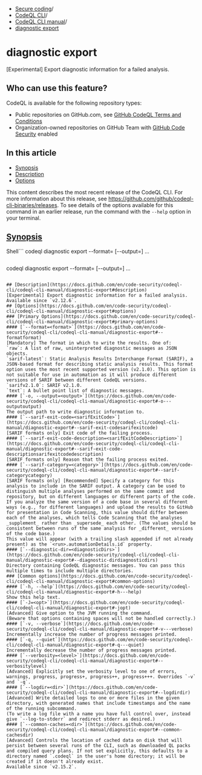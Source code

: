   * [Secure coding](https://docs.github.com/en/code-security "Secure coding")/
  * [CodeQL CLI](https://docs.github.com/en/code-security/codeql-cli "CodeQL CLI")/
  * [CodeQL CLI manual](https://docs.github.com/en/code-security/codeql-cli/codeql-cli-manual "CodeQL CLI manual")/
  * [diagnostic export](https://docs.github.com/en/code-security/codeql-cli/codeql-cli-manual/diagnostic-export "diagnostic export")


# diagnostic export
[Experimental] Export diagnostic information for a failed analysis.
## Who can use this feature?
CodeQL is available for the following repository types:
  * Public repositories on GitHub.com, see [GitHub CodeQL Terms and Conditions](https://github.com/github/codeql-cli-binaries/blob/main/LICENSE.md)
  * Organization-owned repositories on GitHub Team with [GitHub Code Security](https://docs.github.com/en/get-started/learning-about-github/about-github-advanced-security) enabled


## In this article
  * [Synopsis](https://docs.github.com/en/code-security/codeql-cli/codeql-cli-manual/diagnostic-export#synopsis)
  * [Description](https://docs.github.com/en/code-security/codeql-cli/codeql-cli-manual/diagnostic-export#description)
  * [Options](https://docs.github.com/en/code-security/codeql-cli/codeql-cli-manual/diagnostic-export#options)


This content describes the most recent release of the CodeQL CLI. For more information about this release, see <https://github.com/github/codeql-cli-binaries/releases>.
To see details of the options available for this command in an earlier release, run the command with the `--help` option in your terminal.
## [Synopsis](https://docs.github.com/en/code-security/codeql-cli/codeql-cli-manual/diagnostic-export#synopsis)
Shell```
codeql diagnostic export --format=<format> [--output=<output>] <options>...

```
```
codeql diagnostic export --format=<format> [--output=<output>] <options>...

```

## [Description](https://docs.github.com/en/code-security/codeql-cli/codeql-cli-manual/diagnostic-export#description)
[Experimental] Export diagnostic information for a failed analysis.
Available since `v2.12.6`.
## [Options](https://docs.github.com/en/code-security/codeql-cli/codeql-cli-manual/diagnostic-export#options)
### [Primary Options](https://docs.github.com/en/code-security/codeql-cli/codeql-cli-manual/diagnostic-export#primary-options)
#### [`--format=<format>`](https://docs.github.com/en/code-security/codeql-cli/codeql-cli-manual/diagnostic-export#--formatformat)
[Mandatory] The format in which to write the results. One of:
`raw`: A list of raw, uninterpreted diagnostic messages as JSON objects.
`sarif-latest`: Static Analysis Results Interchange Format (SARIF), a JSON-based format for describing static analysis results. This format option uses the most recent supported version (v2.1.0). This option is not suitable for use in automation as it will produce different versions of SARIF between different CodeQL versions.
`sarifv2.1.0`: SARIF v2.1.0.
`text`: A bullet point list of diagnostic messages.
#### [`-o, --output=<output>`](https://docs.github.com/en/code-security/codeql-cli/codeql-cli-manual/diagnostic-export#-o---outputoutput)
The output path to write diagnostic information to.
#### [`--sarif-exit-code=<sarifExitCode>`](https://docs.github.com/en/code-security/codeql-cli/codeql-cli-manual/diagnostic-export#--sarif-exit-codesarifexitcode)
[SARIF formats only] Exit code of the failing process.
#### [`--sarif-exit-code-description=<sarifExitCodeDescription>`](https://docs.github.com/en/code-security/codeql-cli/codeql-cli-manual/diagnostic-export#--sarif-exit-code-descriptionsarifexitcodedescription)
[SARIF formats only] Reason that the failing process exited.
#### [`--sarif-category=<category>`](https://docs.github.com/en/code-security/codeql-cli/codeql-cli-manual/diagnostic-export#--sarif-categorycategory)
[SARIF formats only] [Recommended] Specify a category for this analysis to include in the SARIF output. A category can be used to distinguish multiple analyses performed on the same commit and repository, but on different languages or different parts of the code.
If you analyze the same version of a code base in several different ways (e.g., for different languages) and upload the results to GitHub for presentation in Code Scanning, this value should differ between each of the analyses, which tells Code Scanning that the analyses _supplement_ rather than _supersede_ each other. (The values should be consistent between runs of the same analysis for _different_ versions of the code base.)
This value will appear (with a trailing slash appended if not already present) as the `<run>.automationDetails.id` property.
#### [`--diagnostic-dir=<diagnosticDirs>`](https://docs.github.com/en/code-security/codeql-cli/codeql-cli-manual/diagnostic-export#--diagnostic-dirdiagnosticdirs)
Directory containing CodeQL diagnostic messages. You can pass this multiple times to include multiple directories.
### [Common options](https://docs.github.com/en/code-security/codeql-cli/codeql-cli-manual/diagnostic-export#common-options)
#### [`-h, --help`](https://docs.github.com/en/code-security/codeql-cli/codeql-cli-manual/diagnostic-export#-h---help)
Show this help text.
#### [`-J=<opt>`](https://docs.github.com/en/code-security/codeql-cli/codeql-cli-manual/diagnostic-export#-jopt)
[Advanced] Give option to the JVM running the command.
(Beware that options containing spaces will not be handled correctly.)
#### [`-v, --verbose`](https://docs.github.com/en/code-security/codeql-cli/codeql-cli-manual/diagnostic-export#-v---verbose)
Incrementally increase the number of progress messages printed.
#### [`-q, --quiet`](https://docs.github.com/en/code-security/codeql-cli/codeql-cli-manual/diagnostic-export#-q---quiet)
Incrementally decrease the number of progress messages printed.
#### [`--verbosity=<level>`](https://docs.github.com/en/code-security/codeql-cli/codeql-cli-manual/diagnostic-export#--verbositylevel)
[Advanced] Explicitly set the verbosity level to one of errors, warnings, progress, progress+, progress++, progress+++. Overrides `-v` and `-q`.
#### [`--logdir=<dir>`](https://docs.github.com/en/code-security/codeql-cli/codeql-cli-manual/diagnostic-export#--logdirdir)
[Advanced] Write detailed logs to one or more files in the given directory, with generated names that include timestamps and the name of the running subcommand.
(To write a log file with a name you have full control over, instead give `--log-to-stderr` and redirect stderr as desired.)
#### [`--common-caches=<dir>`](https://docs.github.com/en/code-security/codeql-cli/codeql-cli-manual/diagnostic-export#--common-cachesdir)
[Advanced] Controls the location of cached data on disk that will persist between several runs of the CLI, such as downloaded QL packs and compiled query plans. If not set explicitly, this defaults to a directory named `.codeql` in the user's home directory; it will be created if it doesn't already exist.
Available since `v2.15.2`.
